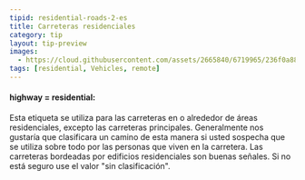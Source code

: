 ```yaml
---
tipid: residential-roads-2-es
title: Carreteras residenciales
category: tip
layout: tip-preview
images:
  - https://cloud.githubusercontent.com/assets/2665840/6719965/236f0a88-cd95-11e4-8e8a-d02e3b04c146.jpg
tags: [residential, Vehicles, remote]
---
```


<h4>highway = residential:</h4>

<p>Esta etiqueta se utiliza para las carreteras en o alrededor de áreas residenciales, excepto las carreteras principales. Generalmente nos gustaría que  clasificara un camino de esta manera si usted sospecha que se utiliza sobre todo por las personas que viven en la carretera. Las carreteras bordeadas por edificios residenciales son buenas señales. Si no está seguro use el valor "sin clasificación". </p>

